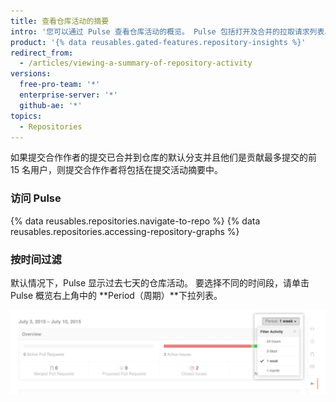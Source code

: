 ```yaml
---
title: 查看仓库活动的摘要
intro: '您可以通过 Pulse 查看仓库活动的概览。 Pulse 包括打开及合并的拉取请求列表、打开和关闭的议题列表，以及显示在所选[时间段](/articles/viewing-a-summary-of-repository-activity#filtering-by-time)内提交到项目默认分支的前 15 名用户的提交活动图表。'
product: '{% data reusables.gated-features.repository-insights %}'
redirect_from:
  - /articles/viewing-a-summary-of-repository-activity
versions:
  free-pro-team: '*'
  enterprise-server: '*'
  github-ae: '*'
topics:
  - Repositories
---
```


如果提交合作作者的提交已合并到仓库的默认分支并且他们是贡献最多提交的前 15 名用户，则提交合作作者将包括在提交活动摘要中。

### 访问 Pulse

{% data reusables.repositories.navigate-to-repo %}
{% data reusables.repositories.accessing-repository-graphs %}

### 按时间过滤

默认情况下，Pulse 显示过去七天的仓库活动。 要选择不同的时间段，请单击 Pulse 概览右上角中的 **Period（周期）**下拉列表。

![按时间过滤 Pulse 活动](/assets/images/help/pulse/pulse_time_filter_dropdown.png)
